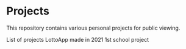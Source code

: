 # Projects
This repository contains various personal projects for public viewing. 

List of projects
  LottoApp
     made in 2021 1st school project
